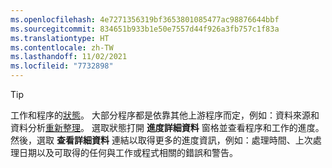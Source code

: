 ```yaml
---
ms.openlocfilehash: 4e7271356319bf3653801085477ac98876644bbf
ms.sourcegitcommit: 834651b933b1e50e7557d44f926a3fb757c1f83a
ms.translationtype: HT
ms.contentlocale: zh-TW
ms.lasthandoff: 11/02/2021
ms.locfileid: "7732898"
---
```

> [!TIP] 
> 工作和程序的[狀態](../audience-insights/system.md#status-definitions)。 大部分程序都是依靠其他上游程序而定，例如：資料來源和資料分析[重新整理](../audience-insights/system.md#refresh-processes)。 選取狀態打開 **進度詳細資料** 窗格並查看程序和工作的進度。 然後，選取 **查看詳細資料** 連結以取得更多的進度資訊，例如：處理時間、上次處理日期以及可取得的任何與工作或程式相關的錯誤和警告。
